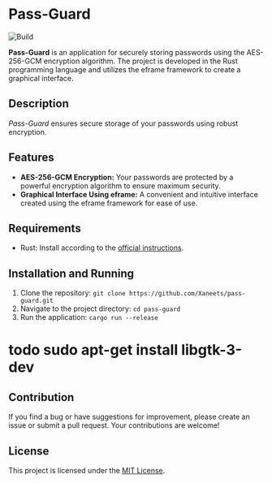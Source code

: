 # Pass-Guard

![Build](https://github.com/xaneets/pass-guard/actions/workflows/build.yml/badge.svg)

**Pass-Guard** is an application for securely storing passwords using the AES-256-GCM encryption algorithm. The project is developed in the Rust programming language and utilizes the eframe framework to create a graphical interface.

## Description

*Pass-Guard* ensures secure storage of your passwords using robust encryption.

## Features

- **AES-256-GCM Encryption:** Your passwords are protected by a powerful encryption algorithm to ensure maximum security.
- **Graphical Interface Using eframe:** A convenient and intuitive interface created using the eframe framework for ease of use.

## Requirements

- Rust: Install according to the [official instructions](https://www.rust-lang.org/tools/install).

## Installation and Running

1. Clone the repository: `git clone https://github.com/Xaneets/pass-guard.git`
2. Navigate to the project directory: `cd pass-guard`
3. Run the application: `cargo run --release`
# todo sudo apt-get install libgtk-3-dev

## Contribution

If you find a bug or have suggestions for improvement, please create an issue or submit a pull request. Your contributions are welcome!

## License

This project is licensed under the [MIT License](LICENSE).

